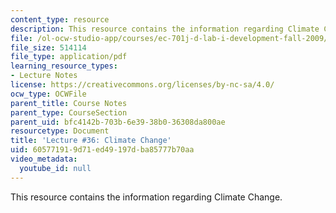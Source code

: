 ```yaml
---
content_type: resource
description: This resource contains the information regarding Climate Change.
file: /ol-ocw-studio-app/courses/ec-701j-d-lab-i-development-fall-2009/605771919d71ed49197dba85777b70aa_MITEC_701JF09_lec36_nb.pdf
file_size: 514114
file_type: application/pdf
learning_resource_types:
- Lecture Notes
license: https://creativecommons.org/licenses/by-nc-sa/4.0/
ocw_type: OCWFile
parent_title: Course Notes
parent_type: CourseSection
parent_uid: bfc4142b-703b-6e39-38b0-36308da800ae
resourcetype: Document
title: 'Lecture #36: Climate Change'
uid: 60577191-9d71-ed49-197d-ba85777b70aa
video_metadata:
  youtube_id: null
---
```

This resource contains the information regarding Climate Change.